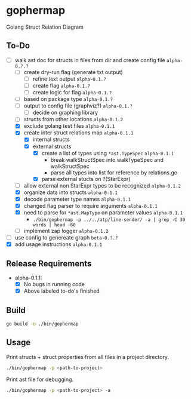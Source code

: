 # gophermap
Golang Struct Relation Diagram

## To-Do

- [ ] walk ast doc for structs in files from dir and create config file `alpha-0.?.?`
    - [ ] create dry-run flag (generate txt output)
        - [ ] refine text output `alpha-0.1.?`
        - [ ] create flag `alpha-0.1.?`
        - [ ] create logic for flag `alpha-0.1.?`
    - [ ] based on package type `alpha-0.1.?`
    - [ ] output to config file (graphviz?) `alpha-0.1.?`
        - [ ] decide on graphing library
    - [ ] structs from other locations `alpha-0.1.2`
    - [x] exclude golang test files `alpha-0.1.1`
    - [x] create inter struct relations map `alpha-0.1.1`
        - [x] internal structs
        - [x] external structs
            - [x] create a list of types using `*ast.TypeSpec` `alpha-0.1.1`
                - break walkStructSpec into walkTypeSpec and walkStructSpec
                - parse all types into list for reference by relations.go
            - [x] parse external stucts on ?(StarExpr)
    - [ ] allow external non StarExpr types to be recognized `alpha-0.1.2`
    - [x] organize data into structs `alpha-0.1.1`
    - [x] decode parameter type names `alpha-0.1.1`
    - [x] changed flag parser to require arguments `alpha-0.1.1`
    - [x] need to parse for `*ast.MapType` on parameter values `alpha-0.1.1`
        - `./bin/gophermap -p ../../atp/line-sender/ -a | grep -C 30 words | head -60`
    - [ ] implement zap logger `alpha-0.1.2`
- [ ] use config to genereate graph  `beta-0.?.?`
- [x] add usage instructions `alpha-0.1.1`

## Release Requirements

- alpha-0.1.1:
    - [x] No bugs in running code
    - [x] Above labeled to-do's finished

## Build

```bash
go build -o ./bin/gophermap
```

## Usage

Print structs + struct properties from all files in a project directory.
```bash
./bin/gophermap -p <path-to-project>
```

Print ast file for debugging.
```bash
./bin/gophermap -p <path-to-project> -a
```
